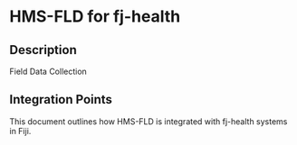 # HMS-FLD for fj-health

## Description

Field Data Collection

## Integration Points

This document outlines how HMS-FLD is integrated with fj-health systems in Fiji.
